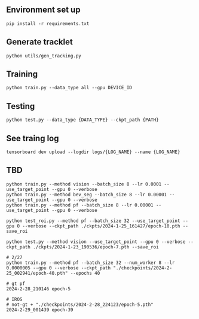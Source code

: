 ## **Environment set up**
	pip install -r requirements.txt

## **Generate tracklet**
	python utils/gen_tracking.py	

## **Training**
	python train.py --data_type all --gpu DEVICE_ID
	
## **Testing**
	python test.py --data_type {DATA_TYPE} --ckpt_path {PATH}

## **See traing log**
	tensorboard dev upload --logdir logs/{LOG_NAME} --name {LOG_NAME}

## TBD
	python train.py --method vision --batch_size 8 --lr 0.0001 --use_target_point --gpu 0 --verbose
	python train.py --method bev_seg --batch_size 8 --lr 0.00001 --use_target_point --gpu 0 --verbose
	python train.py --method pf --batch_size 8 --lr 0.00001 --use_target_point --gpu 0 --verbose
	
	python test_roi.py --method pf --batch_size 32 --use_target_point --gpu 0 --verbose --ckpt_path ./ckpts/2024-1-25_161427/epoch-10.pth --save_roi

	python test.py --method vision --use_target_point --gpu 0 --verbose --ckpt_path ./ckpts/2024-1-23_190536/epoch-7.pth --save_roi

	# 2/27
	python train.py --method pf --batch_size 32 --num_worker 8 --lr 0.0000005 --gpu 0 --verbose --ckpt_path "./checkpoints/2024-2-25_002941/epoch-40.pth" --epochs 40

	# gt pf
	2024-2-28_210146 epoch-5
	
	# IROS
	# not-gt + "./checkpoints/2024-2-28_224123/epoch-5.pth"
	2024-2-29_001439 epoch-39
	